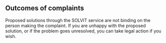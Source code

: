 ##  Outcomes of complaints

Proposed solutions through the SOLVIT service are not binding on the person
making the complaint. If you are unhappy with the proposed solution, or if the
problem goes unresolved, you can take legal action if you wish.
